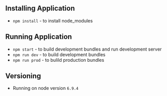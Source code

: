 ## Installing Application

- `npm install` - to install node_modules

## Running Application

- `npm start` - to build development bundles and run development server
- `npm run dev` - to build development bundles
- `npm run prod` - to bulild production bundles

## Versioning

- Running on node version `6.9.4`
